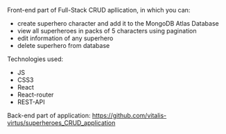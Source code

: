 Front-end part of Full-Stack CRUD apllication, in which you can:

- create superhero character and add it to the MongoDB Atlas Database
- view all superheroes in packs of 5 characters using pagination
- edit information of any superhero
- delete superhero from database

Technologies used:
- JS
- CSS3
- React
- React-router
- REST-API


Back-end part of application: https://github.com/vitalis-virtus/superheroes_CRUD_application
